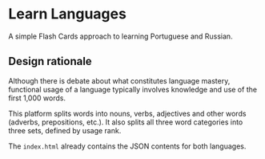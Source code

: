 # Learn Languages

A simple Flash Cards approach to learning Portuguese and Russian.

## Design rationale

Although there is debate about what constitutes language mastery, functional usage of a language typically involves knowledge and use of the first 1,000 words.

This platform splits words into nouns, verbs, adjectives and other words (adverbs, prepositions, etc.).  It also splits all three word categories into three sets, defined by usage rank.

The `index.html` already contains the JSON contents for both languages.